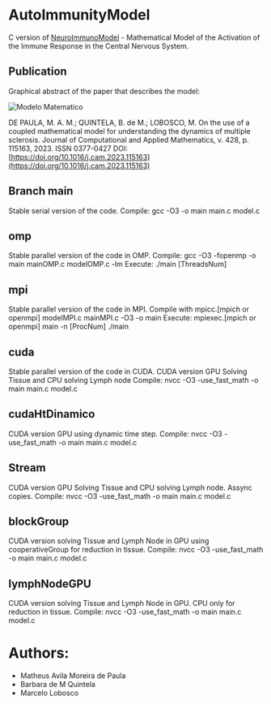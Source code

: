 # AutoImmunityModel

C version of [NeuroImmunoModel](https://github.com/quintelabm/NeuroImmunoModel) - Mathematical Model of the Activation of the Immune Response in the Central Nervous System.

## Publication

Graphical abstract of the paper that describes the model:

![Modelo Matematico](https://ars.els-cdn.com/content/image/1-s2.0-S0377042723001073-ga1_lrg.jpg)



DE PAULA, M. A. M.; QUINTELA, B. de M.; LOBOSCO, M. On the use of a coupled
mathematical model for understanding the dynamics of multiple sclerosis. Journal of
Computational and Applied Mathematics, v. 428, p. 115163, 2023. ISSN 0377-0427
DOI: [https://doi.org/10.1016/j.cam.2023.115163](https://doi.org/10.1016/j.cam.2023.115163)

## Branch main

Stable serial version of the code. 
Compile: gcc -O3 -o main main.c model.c

## omp

Stable parallel version of the code in OMP. 
Compile: gcc -O3 -fopenmp -o main mainOMP.c modelOMP.c -lm
Execute: ./main [ThreadsNum]

## mpi

Stable parallel version of the code in MPI. Compile with mpicc.[mpich or openmpi] modelMPI.c mainMPI.c -O3 -o main 
Execute: mpiexec.[mpich or openmpi] main -n [ProcNum] ./main

## cuda

Stable parallel version of the code in CUDA. CUDA version GPU Solving Tissue and CPU solving Lymph node
Compile: nvcc -O3 -use_fast_math -o main main.c model.c

## cudaHtDinamico

CUDA version GPU using dynamic time step.
Compile: nvcc -O3 -use_fast_math -o main main.c model.c

## Stream

CUDA version GPU Solving Tissue and CPU solving Lymph node. Assync copies.
Compile: nvcc -O3 -use_fast_math -o main main.c model.c

## blockGroup

CUDA version solving Tissue and Lymph Node in GPU using cooperativeGroup for reduction in tissue.
Compile: nvcc -O3 -use_fast_math -o main main.c model.c

## lymphNodeGPU

CUDA version solving Tissue and Lymph Node in GPU. CPU only for reduction in tissue.
Compile: nvcc -O3 -use_fast_math -o main main.c model.c

# Authors:

* Matheus Avila Moreira de Paula 
* Barbara de M Quintela
* Marcelo Lobosco

